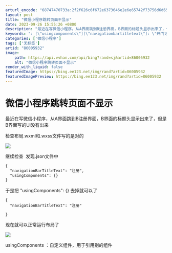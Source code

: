```yaml
---
arturl_encode: "68747470733a:2f2f626c6f672e6373646e2e6e65742f73756d6d65725f636b:2f61727469636c652f64657461696c732f3836303035393332"
layout: post
title: "微信小程序跳转页面不显示"
date: 2023-09-26 15:55:26 +0800
description: "最近在写微信小程序，从A界面跳到B注册界面，B界面的标题头显示出来了，但是B界面写的Ui没有出来检查"
keywords: ": [\"usingcomponents\"][\"navigationbartitletext\"]: \"开门记录\" 未找到"
categories: ['微信小程序']
tags: ['无标签']
artid: "86005932"
image:
    path: https://api.vvhan.com/api/bing?rand=sj&artid=86005932
    alt: "微信小程序跳转页面不显示"
render_with_liquid: false
featuredImage: https://bing.ee123.net/img/rand?artid=86005932
featuredImagePreview: https://bing.ee123.net/img/rand?artid=86005932
---
```


# 微信小程序跳转页面不显示

最近在写微信小程序，从A界面跳到B注册界面，B界面的标题头显示出来了，但是B界面写的Ui没有出来

检查布局.wxml和.wxss文件写的是对的

![](https://i-blog.csdnimg.cn/blog_migrate/23c9c31a115a86a196469fcd6ad54945.png)

继续检查  发现.json文件中

```html
{
  "navigationBarTitleText": "注册",
  "usingComponents": {}
}
```

于是把 "usingComponents": {} 去掉就可以了

```
{
  "navigationBarTitleText": "注册" 

}
```

现在就可以正常运行布局了
  
![](https://i-blog.csdnimg.cn/blog_migrate/26263ed2f3038c8781c60a7f19295d69.png)

usingComponents ：自定义组件，用于引用别的组件